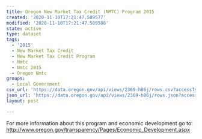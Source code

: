 ```yaml
---
title: Oregon New Market Tax Credit (NMTC) Program 2015
created: '2020-11-10T17:21:47.589577'
modified: '2020-11-10T17:21:47.589588'
state: active
type: dataset
tags:
  - '2015'
  - New Market Tax Credit
  - New Market Tax Credit Program
  - Nmtc
  - Nmtc 2015
  - Oregon Nmtc
groups:
  - Local Government
csv_url: 'https://data.oregon.gov/api/views/2369-h86j/rows.csv?accessType=DOWNLOAD'
json_url: 'https://data.oregon.gov/api/views/2369-h86j/rows.json?accessType=DOWNLOAD'
layout: post

---
```

For more information about this program and economic development go to: http://www.oregon.gov/transparency/Pages/Economic_Development.aspx
